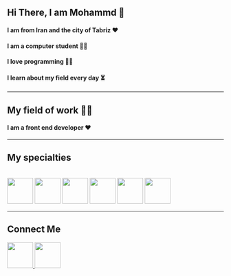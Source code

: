 <h2>Hi There, I am Mohammd 👋</h2>

<h4>I am from Iran and the city of Tabriz ❤</h4>
<h4>I am a computer student 👨‍🎓</h4>
<h4>I love programming 👨‍💻</h4>
<h4>I learn about my field every day ⏳</h4>

<hr/>

<h2>My field of work 👨‍💻</h2>
<h4>I am a front end developer ❤</h4>

<hr/>

<h2>My specialties</h2>

<br />

<div width="100%">
  
<img src="https://github.com/mmd-web/mmd-web/blob/main/icons8-js-96.png?raw=true" width="60px" />
<img src="https://github.com/mmd-web/mmd-web/blob/main/icons8-react-a-javascript-library-for-building-user-interfaces-96.png?raw=true" width="60px" />
<img src="https://github.com/mmd-web/mmd-web/blob/main/icons8-html-96.png?raw=true" width="60px" />
<img src="https://github.com/mmd-web/mmd-web/blob/main/icons8-css-96.png?raw=true" width="60px" />
<img src="https://github.com/mmd-web/mmd-web/blob/main/icons8-bootstrap-96.png?raw=true" width="60px" />
<img src="https://github.com/mmd-web/mmd-web/blob/main/icons8-tailwind-css-96.png?raw=true" width="60px" />

<div />

<hr />

<h2>Connect Me</h2>

<div width="100%">
<a href = "https://www.instagram.com/mmd_78_pv" >
  <img src = "https://github.com/mmd-web/mmd-web/blob/main/icons8-instagram-96.png?raw=true" width="60px"/>
</a>
<a href = "https://t.me/mmd_qm_78" >
  <img src = "https://github.com/mmd-web/mmd-web/blob/main/icons8-telegram-96.png?raw=true" width="60px"/>
</a>
<div />
